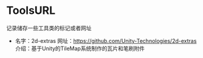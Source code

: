 # ToolsURL
记录储存一些工具类的标记或者网址

-   名字：2d-extras
    网址：https://github.com/Unity-Technologies/2d-extras
    介绍：基于Unity的TileMap系统制作的瓦片和笔刷附件
